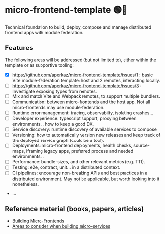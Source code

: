 # micro-frontend-template 🟢🔦

Technical foundation to build, deploy, compose and manage distributed frontend apps with module federation.

## Features

The following areas will be addressed (but not limited to), either within the template or as supportive tooling:

- [x] https://github.com/aperkaz/micro-frontend-template/issues/1 : basic Vite module-federation template: host and 2 remotes, interacting locally. 
- [ ] https://github.com/aperkaz/micro-frontend-template/issues/3 : Investigate exposing types from remotes.
- [ ] Mix and match Vite and Webpack remotes, to support multiple bundlers.
- [ ] Communication: between micro-frontends and the host app. Not all micro-frontends may use module-federation.
- [ ] Runtime error management: tracing, observabilty, isolating crashes...
- [ ] Developer experience: typescript support, proxying between environments... how to keep a good DX. 
- [ ] Service discovery: runtime discovery of available services to compose
- [ ] Versioning: how to automatically version new releases and keep track of the deployed service graph (could be a tool).
- [ ] Deployments: micro-frontend deployments, health checks, source-maps, iframing legacy apps, preferred process and needed environments...
- [ ] Performance: bundle-sizes, and other relevant metrics (e.g. TTI).
- [ ] Testing: e2e, contract, unit... in a distributed context.
- [ ] CI pipelines: encourage non-breaking APIs and best practices in a distributed environment. May not be applicable, but worth looking into it nonetheless.
- ...

## Reference material (books, papers, articles)

- [Building Micro-Frontends](https://www.amazon.com/Building-Micro-Frontends-Projects-Empowering-Developers/dp/1492082996/ref=sr_1_1?crid=1TL3UH4TZ2B1Y&dib=eyJ2IjoiMSJ9.-NFWnjb54zvD3j6UcIcVJrZef17Qr8dTl9EvUq_np5YArlLF52QrYnYk6eQ2r2zcSy1HIQuaHh_piP24ZN4B1kfQjfE6jvzUkpXaSbIFkooNDF-H0IYgucPnK_njd768.adrL2FiHhthmdpBAbYeeZrhQYx5VPQ2F-ejuDMw9Ep4&dib_tag=se&keywords=building+micro+frontend&qid=1715592749&sprefix=building+microfrontend%2Caps%2C241&sr=8-1)
- [Areas to consider when building micro-services](https://joshclemm.com/writing/want-to-move-to-microservices/)